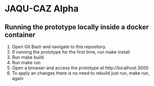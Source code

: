 # JAQU-CAZ Alpha

## Running the prototype locally inside a docker container
1. Open Git Bash and navigate to this repository.
2. If running the prototype for the first time, run make install
3. Run make build
4. Run make run
5. Open a browser and access the prototype at http://localhost:3000
6. To apply an changes there is no need to rebuild just run, make run, again
